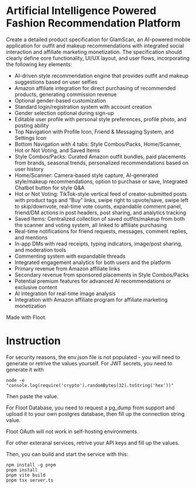 # Artificial Intelligence Powered Fashion Recommendation Platform
        
Create a detailed product specification for GlamScan, an AI-powered mobile application for outfit and makeup recommendations with integrated social interaction and affiliate marketing monetization. The specification should clearly define core functionality, UI/UX layout, and user flows, incorporating the following key elements:
* AI-driven style recommendation engine that provides outfit and makeup suggestions based on user selfies 
* Amazon affiliate integration for direct purchasing of recommended products, generating commission revenue
* Optional gender-based customization 
* Standard login/registration system with account creation
* Gender selection optional during sign-up
* Editable user profile with personal style preferences, profile photo, and posting ability
* Top Navigation with Profile Icon, Friend & Messaging System, and Settings Icon
* Bottom Navigation with 4 tabs: Style Combos/Packs, Home/Scanner, Hot or Not Voting, and Saved Items
* Style Combos/Packs: Curated Amazon outfit bundles, paid placements from brands, seasonal trends, personalized recommendations based on user history
* Home/Scanner: Camera-based style capture, AI-generated style/makeup recommendations, option to purchase or save, Integrated Chatbot button for style Q&A
* Hot or Not Voting: TikTok-style vertical feed of creator-submitted posts with product tags and “Buy” links, swipe right to upvote/save, swipe left to skip/downvote, real-time vote counts, expandable comment panel, friend/DM actions in post headers, post sharing, and analytics tracking
* Saved Items: Centralized collection of saved outfits/makeup from both the scanner and voting system, all linked to affiliate purchasing
* Real-time notifications for friend requests, messages, comment replies, and mentions
* In-app DMs with read receipts, typing indicators, image/post sharing, and moderation tools
* Commenting system with expandable threads
* Integrated engagement analytics for both users and the platform
* Primary revenue from Amazon affiliate links
* Secondary revenue from sponsored placements in Style Combos/Packs
* Potential premium features for advanced AI recommendations or exclusive content 
* AI integration for real-time image analysis 
* Integration with Amazon affiliate program for affiliate marketing monetization

Made with Floot.

# Instruction

For security reasons, the env.json file is not populated - you will need to generate or retrive the values yourself. For JWT secrets, you need to generate it with

```
node -e "console.log(require('crypto').randomBytes(32).toString('hex'))"
```

Then paste the value.

For Floot Database, you need to request a pg_dump from support and upload it to your own postgres database, then fill up the connection string value.

Floot OAuth will not work in self-hosting environments.

For other exteranal services, retrive your API keys and fill up the values.

Then, you can build and start the service with this:

```
npm install -g pnpm
pnpm install
pnpm vite build
pnpm tsx server.ts
```
